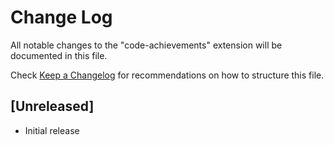 # Change Log

All notable changes to the "code-achievements" extension will be documented in this file.

Check [Keep a Changelog](http://keepachangelog.com/) for recommendations on how to structure this file.

## [Unreleased]

- Initial release